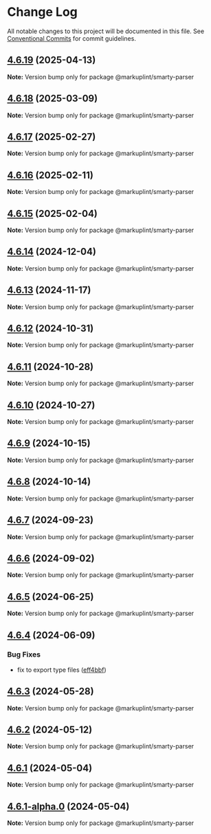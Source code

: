 # Change Log

All notable changes to this project will be documented in this file.
See [Conventional Commits](https://conventionalcommits.org) for commit guidelines.

## [4.6.19](https://github.com/markuplint/markuplint/compare/@markuplint/smarty-parser@4.6.18...@markuplint/smarty-parser@4.6.19) (2025-04-13)

**Note:** Version bump only for package @markuplint/smarty-parser

## [4.6.18](https://github.com/markuplint/markuplint/compare/@markuplint/smarty-parser@4.6.17...@markuplint/smarty-parser@4.6.18) (2025-03-09)

**Note:** Version bump only for package @markuplint/smarty-parser

## [4.6.17](https://github.com/markuplint/markuplint/compare/@markuplint/smarty-parser@4.6.16...@markuplint/smarty-parser@4.6.17) (2025-02-27)

**Note:** Version bump only for package @markuplint/smarty-parser

## [4.6.16](https://github.com/markuplint/markuplint/compare/@markuplint/smarty-parser@4.6.15...@markuplint/smarty-parser@4.6.16) (2025-02-11)

**Note:** Version bump only for package @markuplint/smarty-parser

## [4.6.15](https://github.com/markuplint/markuplint/compare/@markuplint/smarty-parser@4.6.14...@markuplint/smarty-parser@4.6.15) (2025-02-04)

**Note:** Version bump only for package @markuplint/smarty-parser

## [4.6.14](https://github.com/markuplint/markuplint/compare/@markuplint/smarty-parser@4.6.13...@markuplint/smarty-parser@4.6.14) (2024-12-04)

**Note:** Version bump only for package @markuplint/smarty-parser

## [4.6.13](https://github.com/markuplint/markuplint/compare/@markuplint/smarty-parser@4.6.12...@markuplint/smarty-parser@4.6.13) (2024-11-17)

**Note:** Version bump only for package @markuplint/smarty-parser

## [4.6.12](https://github.com/markuplint/markuplint/compare/@markuplint/smarty-parser@4.6.11...@markuplint/smarty-parser@4.6.12) (2024-10-31)

**Note:** Version bump only for package @markuplint/smarty-parser

## [4.6.11](https://github.com/markuplint/markuplint/compare/@markuplint/smarty-parser@4.6.10...@markuplint/smarty-parser@4.6.11) (2024-10-28)

**Note:** Version bump only for package @markuplint/smarty-parser

## [4.6.10](https://github.com/markuplint/markuplint/compare/@markuplint/smarty-parser@4.6.9...@markuplint/smarty-parser@4.6.10) (2024-10-27)

**Note:** Version bump only for package @markuplint/smarty-parser

## [4.6.9](https://github.com/markuplint/markuplint/compare/@markuplint/smarty-parser@4.6.8...@markuplint/smarty-parser@4.6.9) (2024-10-15)

**Note:** Version bump only for package @markuplint/smarty-parser

## [4.6.8](https://github.com/markuplint/markuplint/compare/@markuplint/smarty-parser@4.6.7...@markuplint/smarty-parser@4.6.8) (2024-10-14)

**Note:** Version bump only for package @markuplint/smarty-parser

## [4.6.7](https://github.com/markuplint/markuplint/compare/@markuplint/smarty-parser@4.6.6...@markuplint/smarty-parser@4.6.7) (2024-09-23)

**Note:** Version bump only for package @markuplint/smarty-parser

## [4.6.6](https://github.com/markuplint/markuplint/compare/@markuplint/smarty-parser@4.6.5...@markuplint/smarty-parser@4.6.6) (2024-09-02)

**Note:** Version bump only for package @markuplint/smarty-parser

## [4.6.5](https://github.com/markuplint/markuplint/compare/@markuplint/smarty-parser@4.6.4...@markuplint/smarty-parser@4.6.5) (2024-06-25)

**Note:** Version bump only for package @markuplint/smarty-parser

## [4.6.4](https://github.com/markuplint/markuplint/compare/@markuplint/smarty-parser@4.6.3...@markuplint/smarty-parser@4.6.4) (2024-06-09)

### Bug Fixes

- fix to export type files ([eff4bbf](https://github.com/markuplint/markuplint/commit/eff4bbfd127574809dc5e15d7cafe87699758ee0))

## [4.6.3](https://github.com/markuplint/markuplint/compare/@markuplint/smarty-parser@4.6.2...@markuplint/smarty-parser@4.6.3) (2024-05-28)

**Note:** Version bump only for package @markuplint/smarty-parser

## [4.6.2](https://github.com/markuplint/markuplint/compare/@markuplint/smarty-parser@4.6.1...@markuplint/smarty-parser@4.6.2) (2024-05-12)

**Note:** Version bump only for package @markuplint/smarty-parser

## [4.6.1](https://github.com/markuplint/markuplint/compare/@markuplint/smarty-parser@4.6.1-alpha.0...@markuplint/smarty-parser@4.6.1) (2024-05-04)

**Note:** Version bump only for package @markuplint/smarty-parser

## [4.6.1-alpha.0](https://github.com/markuplint/markuplint/compare/@markuplint/smarty-parser@4.6.0...@markuplint/smarty-parser@4.6.1-alpha.0) (2024-05-04)

**Note:** Version bump only for package @markuplint/smarty-parser
